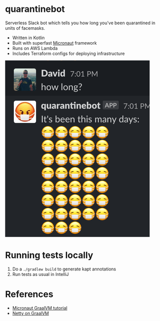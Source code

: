 # quarantinebot

Serverless Slack bot which tells you how long you've been quarantined in units of facemasks.

* Written in Kotlin
* Built with superfast [Micronaut](https://micronaut.io/) framework
* Runs on AWS Lambda
* Includes Terraform configs for deploying infrastructure

![screenshot](img/screenshot.png)

# Running tests locally

1. Do a `./gradlew build` to generate kapt annotations
2. Run tests as usual in IntelliJ

# References

* [Micronaut GraalVM tutorial](https://guides.micronaut.io/micronaut-function-graalvm-aws-lambda-gateway/guide/index.html)
* [Netty on GraalVM](https://medium.com/graalvm/instant-netty-startup-using-graalvm-native-image-generation-ed6f14ff7692)